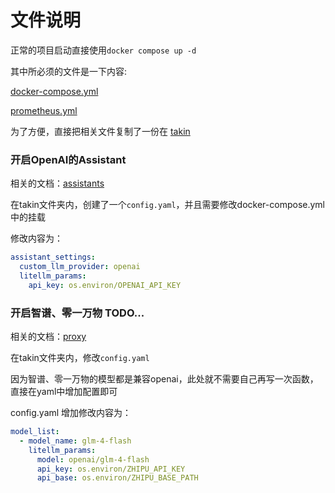# 文件说明

正常的项目启动直接使用`docker compose up -d`

其中所必须的文件是一下内容:

[docker-compose.yml](https://github.com/BerriAI/litellm/blob/main/docker-compose.yml)

[prometheus.yml](https://github.com/BerriAI/litellm/blob/main/prometheus.yml)

为了方便，直接把相关文件复制了一份在 [takin](https://github.com/datamonet/litellm/tree/main/takin)


### 开启OpenAI的Assistant

相关的文档：[assistants](https://docs.litellm.ai/docs/assistants#quick-start)


在takin文件夹内，创建了一个`config.yaml`，并且需要修改docker-compose.yml中的挂载

修改内容为：
```yaml
assistant_settings:
  custom_llm_provider: openai
  litellm_params:
    api_key: os.environ/OPENAI_API_KEY
```

### 开启智谱、零一万物 TODO...

相关的文档：[proxy](https://docs.litellm.ai/docs/proxy/configs#embedding-models---use-sagemaker-bedrock-azure-openai-xinference)

在takin文件夹内，修改`config.yaml`

因为智谱、零一万物的模型都是兼容openai，此处就不需要自己再写一次函数，直接在yaml中增加配置即可

config.yaml 增加修改内容为：
```yaml
model_list:
  - model_name: glm-4-flash
    litellm_params:
      model: openai/glm-4-flash
      api_key: os.environ/ZHIPU_API_KEY
      api_base: os.environ/ZHIPU_BASE_PATH
```